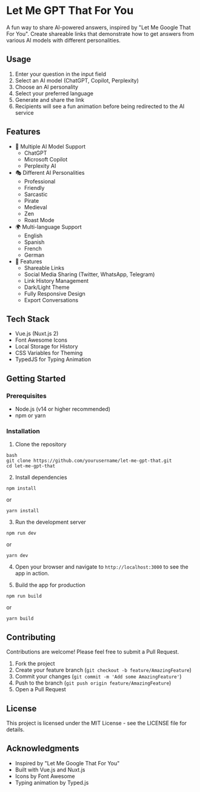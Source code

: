 # Let Me GPT That For You

A fun way to share AI-powered answers, inspired by "Let Me Google That For You". Create shareable links that demonstrate how to get answers from various AI models with different personalities.

## Usage

1. Enter your question in the input field
2. Select an AI model (ChatGPT, Copilot, Perplexity)
3. Choose an AI personality
4. Select your preferred language
5. Generate and share the link
6. Recipients will see a fun animation before being redirected to the AI service

## Features

- 🤖 Multiple AI Model Support
  - ChatGPT
  - Microsoft Copilot
  - Perplexity AI
- 🎭 Different AI Personalities
  - Professional
  - Friendly
  - Sarcastic
  - Pirate
  - Medieval
  - Zen
  - Roast Mode
- 🌍 Multi-language Support
  - English
  - Spanish
  - French
  - German
- 🔗 Features
  - Shareable Links
  - Social Media Sharing (Twitter, WhatsApp, Telegram)
  - Link History Management
  - Dark/Light Theme
  - Fully Responsive Design
  - Export Conversations

## Tech Stack

- Vue.js (Nuxt.js 2)
- Font Awesome Icons
- Local Storage for History
- CSS Variables for Theming
- TypedJS for Typing Animation

## Getting Started

### Prerequisites

- Node.js (v14 or higher recommended)
- npm or yarn

### Installation

1. Clone the repository

```
bash
git clone https://github.com/yourusername/let-me-gpt-that.git
cd let-me-gpt-that
```

2. Install dependencies

```
npm install
```

or

```
yarn install
```

3. Run the development server

```
npm run dev
```

or

```
yarn dev
```

4. Open your browser and navigate to `http://localhost:3000` to see the app in action.

5. Build the app for production

```
npm run build
```

or

```
yarn build
```

## Contributing

Contributions are welcome! Please feel free to submit a Pull Request.

1. Fork the project
2. Create your feature branch (`git checkout -b feature/AmazingFeature`)
3. Commit your changes (`git commit -m 'Add some AmazingFeature'`)
4. Push to the branch (`git push origin feature/AmazingFeature`)
5. Open a Pull Request

## License

This project is licensed under the MIT License - see the LICENSE file for details.

## Acknowledgments

- Inspired by "Let Me Google That For You"
- Built with Vue.js and Nuxt.js
- Icons by Font Awesome
- Typing animation by Typed.js
